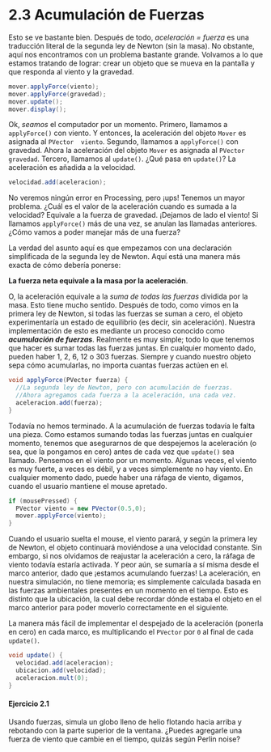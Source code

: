 # 2.3 Acumulación de Fuerzas

Esto se ve bastante bien. Después de todo, *aceleración = fuerza* es una traducción literal de la segunda ley de Newton (sin la masa). No obstante, aquí nos encontramos con un problema bastante grande. Volvamos a lo que estamos tratando de lograr: crear un objeto que se mueva en la pantalla y que responda al viento y la gravedad.

```java
mover.applyForce(viento);
mover.applyForce(gravedad);
mover.update();
mover.display();
```

Ok, *seamos* el computador por un momento. Primero, llamamos a `applyForce()` con viento. Y entonces, la aceleración del objeto `Mover` es asignada al `PVector  viento`. Segundo, llamamos a `applyForce()` con gravedad. Ahora la aceleración del objeto `Mover` es asignada al `PVector gravedad`. Tercero, llamamos al `update()`. ¿Qué pasa en `update()`? La aceleración es añadida a la velocidad.

```java
velocidad.add(aceleracion);
```

No veremos ningún error en Processing, pero ¡ups! Tenemos un mayor problema. ¿Cuál es el valor de la aceleración cuando es sumada a la velocidad? Equivale a la fuerza de gravedad. ¡Dejamos de lado el viento! Si llamamos `applyForce()` más de una vez, se anulan las llamadas anteriores. ¿Cómo vamos a poder manejar más de una fuerza?

La verdad del asunto aquí es que empezamos con una declaración simplificada de la segunda ley de Newton. Aquí está una manera más exacta de cómo debería ponerse:

**La fuerza neta equivale a la masa por la aceleración**.

O, la aceleración equivale a la *suma de todas las fuerzas* dividida por la masa. Esto tiene mucho sentido. Después de todo, como vimos en la primera ley de Newton, si todas las fuerzas se suman a cero, el objeto experimentaría un estado de equilibrio (es decir, sin aceleración). Nuestra implementación de esto es mediante un proceso conocido como ***acumulación de fuerzas***. Realmente es muy simple; todo lo que tenemos que hacer es sumar todas las fuerzas juntas. En cualquier momento dado, pueden haber 1, 2, 6, 12 o 303 fuerzas. Siempre y cuando nuestro objeto sepa cómo acumularlas, no importa cuantas fuerzas actúen en el.

```java
void applyForce(PVector fuerza) {
  //La segunda ley de Newton, pero con acumulación de fuerzas.
  //Ahora agregamos cada fuerza a la aceleración, una cada vez.
  aceleracion.add(fuerza);
}
```

Todavía no hemos terminado. A la acumulación de fuerzas todavía le falta una pieza. Como estamos sumando todas las fuerzas juntas en cualquier momento, tenemos que asegurarnos de que despejemos la aceleración (o sea, que la pongamos en cero) antes de cada vez que `update()` sea llamado. Pensemos en el viento por un momento. Algunas veces, el viento es muy fuerte, a veces es débil, y a veces simplemente no hay viento. En cualquier momento dado, puede haber una ráfaga de viento, digamos, cuando el usuario mantiene el mouse apretado.

```java
if (mousePressed) {
  PVector viento = new PVector(0.5,0);
  mover.applyForce(viento);
}
```

Cuando el usuario suelta el mouse, el viento parará, y según la primera ley de Newton, el objeto continuará moviéndose a una velocidad constante. Sin embargo, si nos olvidamos de reajustar la aceleración a cero, la ráfaga de viento todavía estaría activada. Y peor aún, se sumaría a sí misma desde el marco anterior, dado que ¡estamos acumulando fuerzas! La aceleración, en nuestra simulación, no tiene memoria; es simplemente calculada basada en las fuerzas ambientales presentes en un momento en el tiempo. Esto es distinto que la ubicación, la cual debe recordar dónde estaba el objeto en el marco anterior para poder moverlo correctamente en el siguiente.

La manera más fácil de implementar el despejado de la aceleración (ponerla en cero) en cada marco, es multiplicando el `PVector` por `0` al final de cada `update()`.

```java
void update() {
  velocidad.add(aceleracion);
  ubicacion.add(velocidad);
  aceleracion.mult(0);
}
```

#### Ejercicio 2.1

Usando fuerzas, simula un globo lleno de helio flotando hacia arriba y rebotando con la parte superior de la ventana. ¿Puedes agregarle una fuerza de viento que cambie en el tiempo, quizás según Perlin noise?